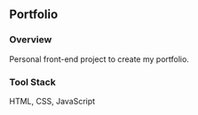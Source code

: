 ## Portfolio

### Overview

Personal front-end project to create my portfolio.

### Tool Stack

HTML, CSS, JavaScript
